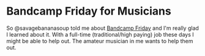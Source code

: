# Bandcamp Friday for Musicians

So @savagebananasoup told me about [Bandcamp Friday] and I'm really
glad I learned about it. With a full-time (traditional/high paying) job
these days I might be able to help out. The amateur musician in me wants
to help them out.

[Bandcamp Friday]: <https://duck.com/lite?kd=-1&kp=-1&q=Bandcamp%20Friday>


